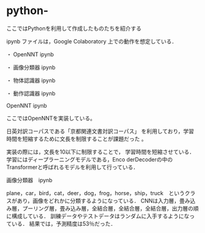 # python-
ここではPythonを利用して作成したものたちを紹介する

ipynb ファイルは，Google Colaboratory 上での動作を想定している．

・
OpenNNT ipynb

・
画像分類器 ipynb

・
物体認識器 ipynb

・
動作認識器 ipynb



OpenNNT ipynb

ここではOpenNNTを実装している。

日英対訳コーパスである「京都関連文書対訳コーパス」
を利用しており，学習時間を短縮するために文長を制限することが課題だった 。

実装の際には，文長を10以下に制限することで， 学習時間を短縮させている．学習にはディープラーニングモデルである，Enco derDecoderの中のTransformerと呼ばれるモデルを利用して行っている． 

画像分類器　ipynb

plane，car，bird，cat，deer，dog，frog，horse，ship，truck　というクラスがあり，画像をどれかに分類するようになっている．  CNNは入力層，畳み込み層，プーリング層，畳み込み層，全結合層，全結合層，全結合層，出力層の順に構成している．  訓練データやテストデータはランダムに入手するようになっている．  結果では，予測精度は53％だった．






